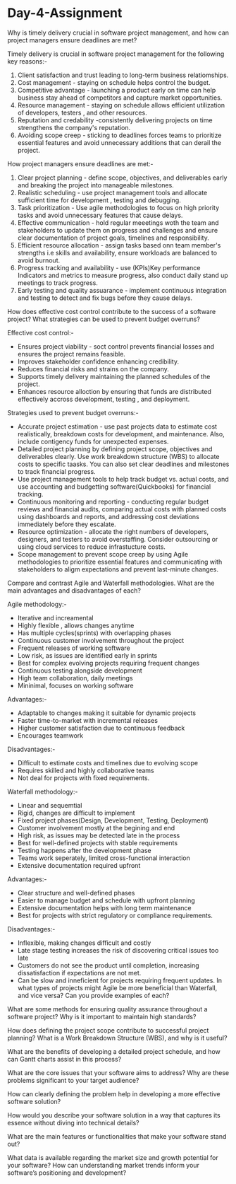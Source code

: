 # Day-4-Assignment

Why is timely delivery crucial in software project management, and how can project managers ensure deadlines are met?

Timely delivery is crucial in software project management for the following key reasons:-
1. Client satisfaction and trust leading to long-term business relatiomships.
2. Cost management - staying on schedule helps control the budget.
3. Competitive advantage - launching a product early on time can help business stay ahead of competitors and capture market opportunities.
4. Resource management - staying on schedule allows efficient utilization of developers, testers , and other resources. 
5. Reputation and credability -consistently delivering projects on time strengthens the company's reputation.
6. Avoiding scope creep - sticking to deadlines forces teams to prioritize essential features and avoid unnecessary additions that can derail the project.

How project managers ensure deadlines are met:-
1. Clear project planning - define scope, objectives, and deliverables early and breaking the project into manageable milestones.
2. Realistic scheduling - use project management tools and allocate sufficient time for development , testing and  debugging.
3. Task prioritization - Use agile methodologies to focus on high priority tasks and avoid unnecessary features that cause delays.
4. Effective communication - hold regular meeetings woth the team and stakeholders to update them on progress and challenges and ensure clear documentation of project goals, timelines and responsibility.
5. Efficient resource allocation - assign tasks based onn team member's strengths i.e skills and availability, ensure workloads are balanced to avoid burnout. 
6. Progress tracking and availability - use (KPIs)Key performance Indicators and metrics to measure progress, also conduct daily stand up meetings to track  progress.
7. Early testing and quality assuarance - implement continuous integration and testing to detect and fix bugs before they cause delays.
 
How does effective cost control contribute to the success of a software project? What strategies can be used to prevent budget overruns?

Effective cost control:-
* Ensures project viability - soct control prevents financial losses and ensures the project remains feasible.
* Improves stakeholder confidence enhancing credibility.
* Reduces financial risks and strains on the company.
* Supports timely delivery maintaining the planned schedules of the project.
* Enhances resource alloction by ensuring that funds are distributed effectively accross development, testing , and deployment.

Strategies used to prevent budget overruns:-
* Accurate project estimation - use past projects data to estimate cost realistically, breakdown costs for development, and maintenance. Also, include contigency funds for unexpected expenses.
* Detailed project planning  by defining project scope, objectives and deliverables clearly. Use work breakdown structure (WBS) to allocate costs to specific taasks. You can also set clear deadlines and milestones to track financial progress.
* Use project management tools to help track budget vs. actual costs, and use accounting and budgetting software(Quickbooks) for financial tracking.
* Continuous monitoring and reporting - conducting regular budget reviews and financial audits, comparing actual costs with planned costs using dashboards and reports, and addressing cost deviations immediately before they escalate.
* Resource optimization - allocate the right numbers of developers, designers, and testers to avoid overstaffing. Consider outsourcing or using cloud services to reduce infrastucture costs.
* Scope management to prevent scope creep by using Agile methodologies to prioritize essential features and communicating with stakeholders to aligm expectations and prevent last-minute changes.

Compare and contrast Agile and Waterfall methodologies. What are the main advantages and disadvantages of each?

Agile methodology:- 
- Iterative and increamental
- Highly flexible , allows changes anytime
- Has multiple cycles(sprints) with overlapping phases
- Continuous customer involvement throughout the project
- Frequent releases of working software
- Low risk, as issues are identified early in sprints
- Best for complex evolving projects requiring frequent changes
- Continuous testing alongside development
- High team collaboration, daily meetings
- Mininimal, focuses on working software

Advantages:-
- Adaptable to changes making it suitable for dynamic projects
- Faster time-to-market with incremental releases
- Higher customer satisfaction due to continuous feedback
- Encourages teamwork

Disadvantages:- 
- Difficult to estimate costs and timelines due to evolving scope
- Requires skilled and highly collaborative teams
- Not deal for projects with fixed requirements.

Waterfall methodology:-
- Linear and sequemtial
- Rigid, changes are difficult to implement
- Fixed project phases(Design, Development, Testing, Deployment)
- Customer involvement mostly at the begining and end
- High risk, as issues may be detected late in the process
- Best for well-defined projects with stable requirements
- Testing happens after the development phase
- Teams work seperately, limited cross-functional interaction
- Extensive documentation required upfront

Advantages:-
- Clear structure and well-defined phases
- Easier to manage budget and schedule with upfront planning
- Extensive documentation helps with long term maintenance
- Best for projects with strict regulatory or compliance requirements.
   
Disadvantages:-
- Inflexible, making changes difficult and costly
- Late stage testing increases the risk of discovering critical issues too late
- Customers do not see the product until completion, increasing dissatisfaction if expectations are not met.
- Can be slow and inneficient for projects requiring frequent updates.
In what types of projects might Agile be more beneficial than Waterfall, and vice versa? Can you provide examples of each?

What are some methods for ensuring quality assurance throughout a software project? Why is it important to maintain high standards?

How does defining the project scope contribute to successful project planning? What is a Work Breakdown Structure (WBS), and why is it useful?

What are the benefits of developing a detailed project schedule, and how can Gantt charts assist in this process?

What are the core issues that your software aims to address? Why are these problems significant to your target audience?

How can clearly defining the problem help in developing a more effective software solution?

How would you describe your software solution in a way that captures its essence without diving into technical details?

What are the main features or functionalities that make your software stand out?

What data is available regarding the market size and growth potential for your software?
How can understanding market trends inform your software’s positioning and development?
